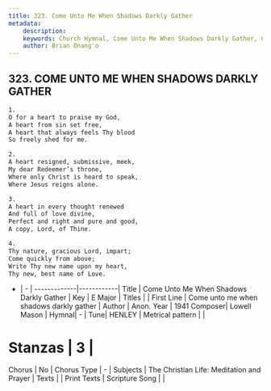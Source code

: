 ```yaml
---
title: 323. Come Unto Me When Shadows Darkly Gather
metadata:
    description: 
    keywords: Church Hymnal, Come Unto Me When Shadows Darkly Gather, Come unto me when shadows darkly gather, 
    author: Brian Onang'o
---
```



## 323. COME UNTO ME WHEN SHADOWS DARKLY GATHER

```txt
1.
O for a heart to praise my God,
A heart from sin set free,
A heart that always feels Thy blood
So freely shed for me.

2.
A heart resigned, submissive, meek,
My dear Redeemer’s throne,
Where only Christ is heard to speak,
Where Jesus reigns alone.

3.
A heart in every thought renewed
And full of love divine,
Perfect and right and pure and good,
A copy, Lord, of Thine.

4.
Thy nature, gracious Lord, impart;
Come quickly from above;
Write Thy new name upon my heart,
Thy new, best name of Love.
```

- |   -  |
-------------|------------|
Title | Come Unto Me When Shadows Darkly Gather |
Key | E Major |
Titles |  |
First Line | Come unto me when shadows darkly gather |
Author | Anon.
Year | 1941
Composer| Lowell Mason |
Hymnal|  - |
Tune| HENLEY |
Metrical pattern | |
# Stanzas | 3 |
Chorus | No |
Chorus Type | - |
Subjects | The Christian Life: Meditation and Prayer |
Texts |  |
Print Texts | 
Scripture Song |  |
  
